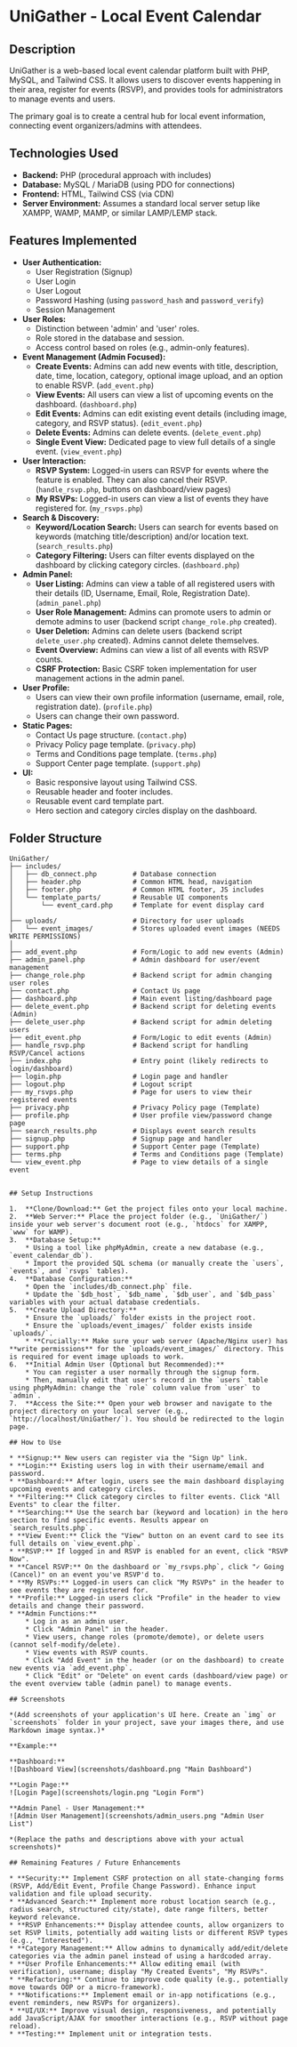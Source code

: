 # UniGather - Local Event Calendar

## Description

UniGather is a web-based local event calendar platform built with PHP, MySQL, and Tailwind CSS. It allows users to discover events happening in their area, register for events (RSVP), and provides tools for administrators to manage events and users.

The primary goal is to create a central hub for local event information, connecting event organizers/admins with attendees.

## Technologies Used

* **Backend:** PHP (procedural approach with includes)
* **Database:** MySQL / MariaDB (using PDO for connections)
* **Frontend:** HTML, Tailwind CSS (via CDN)
* **Server Environment:** Assumes a standard local server setup like XAMPP, WAMP, MAMP, or similar LAMP/LEMP stack.

## Features Implemented

* **User Authentication:**
    * User Registration (Signup)
    * User Login
    * User Logout
    * Password Hashing (using `password_hash` and `password_verify`)
    * Session Management
* **User Roles:**
    * Distinction between 'admin' and 'user' roles.
    * Role stored in the database and session.
    * Access control based on roles (e.g., admin-only features).
* **Event Management (Admin Focused):**
    * **Create Events:** Admins can add new events with title, description, date, time, location, category, optional image upload, and an option to enable RSVP. (`add_event.php`)
    * **View Events:** All users can view a list of upcoming events on the dashboard. (`dashboard.php`)
    * **Edit Events:** Admins can edit existing event details (including image, category, and RSVP status). (`edit_event.php`)
    * **Delete Events:** Admins can delete events. (`delete_event.php`)
    * **Single Event View:** Dedicated page to view full details of a single event. (`view_event.php`)
* **User Interaction:**
    * **RSVP System:** Logged-in users can RSVP for events where the feature is enabled. They can also cancel their RSVP. (`handle_rsvp.php`, buttons on dashboard/view pages)
    * **My RSVPs:** Logged-in users can view a list of events they have registered for. (`my_rsvps.php`)
* **Search & Discovery:**
    * **Keyword/Location Search:** Users can search for events based on keywords (matching title/description) and/or location text. (`search_results.php`)
    * **Category Filtering:** Users can filter events displayed on the dashboard by clicking category circles. (`dashboard.php`)
* **Admin Panel:**
    * **User Listing:** Admins can view a table of all registered users with their details (ID, Username, Email, Role, Registration Date). (`admin_panel.php`)
    * **User Role Management:** Admins can promote users to admin or demote admins to user (backend script `change_role.php` created).
    * **User Deletion:** Admins can delete users (backend script `delete_user.php` created). Admins cannot delete themselves.
    * **Event Overview:** Admins can view a list of all events with RSVP counts.
    * **CSRF Protection:** Basic CSRF token implementation for user management actions in the admin panel.
* **User Profile:**
    * Users can view their own profile information (username, email, role, registration date). (`profile.php`)
    * Users can change their own password.
* **Static Pages:**
    * Contact Us page structure. (`contact.php`)
    * Privacy Policy page template. (`privacy.php`)
    * Terms and Conditions page template. (`terms.php`)
    * Support Center page template. (`support.php`)
* **UI:**
    * Basic responsive layout using Tailwind CSS.
    * Reusable header and footer includes.
    * Reusable event card template part.
    * Hero section and category circles display on the dashboard.

## Folder Structure


```text
UniGather/
├── includes/
│   ├── db_connect.php         # Database connection
│   ├── header.php             # Common HTML head, navigation
│   ├── footer.php             # Common HTML footer, JS includes
│   └── template_parts/        # Reusable UI components
│       └── event_card.php     # Template for event display card
│
├── uploads/                   # Directory for user uploads
│   └── event_images/          # Stores uploaded event images (NEEDS WRITE PERMISSIONS)
│
├── add_event.php              # Form/Logic to add new events (Admin)
├── admin_panel.php            # Admin dashboard for user/event management
├── change_role.php            # Backend script for admin changing user roles
├── contact.php                # Contact Us page
├── dashboard.php              # Main event listing/dashboard page
├── delete_event.php           # Backend script for deleting events (Admin)
├── delete_user.php            # Backend script for admin deleting users
├── edit_event.php             # Form/Logic to edit events (Admin)
├── handle_rsvp.php            # Backend script for handling RSVP/Cancel actions
├── index.php                  # Entry point (likely redirects to login/dashboard)
├── login.php                  # Login page and handler
├── logout.php                 # Logout script
├── my_rsvps.php               # Page for users to view their registered events
├── privacy.php                # Privacy Policy page (Template)
├── profile.php                # User profile view/password change page
├── search_results.php         # Displays event search results
├── signup.php                 # Signup page and handler
├── support.php                # Support Center page (Template)
├── terms.php                  # Terms and Conditions page (Template)
└── view_event.php             # Page to view details of a single event


## Setup Instructions

1.  **Clone/Download:** Get the project files onto your local machine.
2.  **Web Server:** Place the project folder (e.g., `UniGather/`) inside your web server's document root (e.g., `htdocs` for XAMPP, `www` for WAMP).
3.  **Database Setup:**
    * Using a tool like phpMyAdmin, create a new database (e.g., `event_calendar_db`).
    * Import the provided SQL schema (or manually create the `users`, `events`, and `rsvps` tables).
4.  **Database Configuration:**
    * Open the `includes/db_connect.php` file.
    * Update the `$db_host`, `$db_name`, `$db_user`, and `$db_pass` variables with your actual database credentials.
5.  **Create Upload Directory:**
    * Ensure the `uploads/` folder exists in the project root.
    * Ensure the `uploads/event_images/` folder exists inside `uploads/`.
    * **Crucially:** Make sure your web server (Apache/Nginx user) has **write permissions** for the `uploads/event_images/` directory. This is required for event image uploads to work.
6.  **Initial Admin User (Optional but Recommended):**
    * You can register a user normally through the signup form.
    * Then, manually edit that user's record in the `users` table using phpMyAdmin: change the `role` column value from `user` to `admin`.
7.  **Access the Site:** Open your web browser and navigate to the project directory on your local server (e.g., `http://localhost/UniGather/`). You should be redirected to the login page.

## How to Use

* **Signup:** New users can register via the "Sign Up" link.
* **Login:** Existing users log in with their username/email and password.
* **Dashboard:** After login, users see the main dashboard displaying upcoming events and category circles.
* **Filtering:** Click category circles to filter events. Click "All Events" to clear the filter.
* **Searching:** Use the search bar (keyword and location) in the hero section to find specific events. Results appear on `search_results.php`.
* **View Event:** Click the "View" button on an event card to see its full details on `view_event.php`.
* **RSVP:** If logged in and RSVP is enabled for an event, click "RSVP Now".
* **Cancel RSVP:** On the dashboard or `my_rsvps.php`, click "✓ Going (Cancel)" on an event you've RSVP'd to.
* **My RSVPs:** Logged-in users can click "My RSVPs" in the header to see events they are registered for.
* **Profile:** Logged-in users click "Profile" in the header to view details and change their password.
* **Admin Functions:**
    * Log in as an admin user.
    * Click "Admin Panel" in the header.
    * View users, change roles (promote/demote), or delete users (cannot self-modify/delete).
    * View events with RSVP counts.
    * Click "Add Event" in the header (or on the dashboard) to create new events via `add_event.php`.
    * Click "Edit" or "Delete" on event cards (dashboard/view page) or the event overview table (admin panel) to manage events.

## Screenshots

*(Add screenshots of your application's UI here. Create an `img` or `screenshots` folder in your project, save your images there, and use Markdown image syntax.)*

**Example:**

**Dashboard:**
![Dashboard View](screenshots/dashboard.png "Main Dashboard")

**Login Page:**
![Login Page](screenshots/login.png "Login Form")

**Admin Panel - User Management:**
![Admin User Management](screenshots/admin_users.png "Admin User List")

*(Replace the paths and descriptions above with your actual screenshots)*

## Remaining Features / Future Enhancements

* **Security:** Implement CSRF protection on all state-changing forms (RSVP, Add/Edit Event, Profile Change Password). Enhance input validation and file upload security.
* **Advanced Search:** Implement more robust location search (e.g., radius search, structured city/state), date range filters, better keyword relevance.
* **RSVP Enhancements:** Display attendee counts, allow organizers to set RSVP limits, potentially add waiting lists or different RSVP types (e.g., "Interested").
* **Category Management:** Allow admins to dynamically add/edit/delete categories via the admin panel instead of using a hardcoded array.
* **User Profile Enhancements:** Allow editing email (with verification), username; display "My Created Events", "My RSVPs".
* **Refactoring:** Continue to improve code quality (e.g., potentially move towards OOP or a micro-framework).
* **Notifications:** Implement email or in-app notifications (e.g., event reminders, new RSVPs for organizers).
* **UI/UX:** Improve visual design, responsiveness, and potentially add JavaScript/AJAX for smoother interactions (e.g., RSVP without page reload).
* **Testing:** Implement unit or integration tests.

